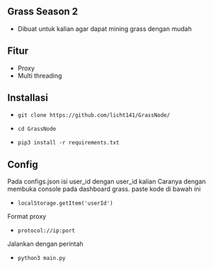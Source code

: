 ## Grass Season 2
- Dibuat untuk kalian agar dapat mining grass dengan mudah
## Fitur
- Proxy
- Multi threading
## Installasi 
-     git clone https://github.com/licht141/GrassNode/
-     cd GrassNode
-     pip3 install -r requirements.txt
## Config
Pada configs.json isi user_id dengan user_id kalian
Caranya dengan membuka console pada dashboard grass. paste kode di bawah ini
-     localStorage.getItem('userId')
Format proxy 
-     protocol://ip:port
Jalankan dengan perintah
-     python3 main.py
